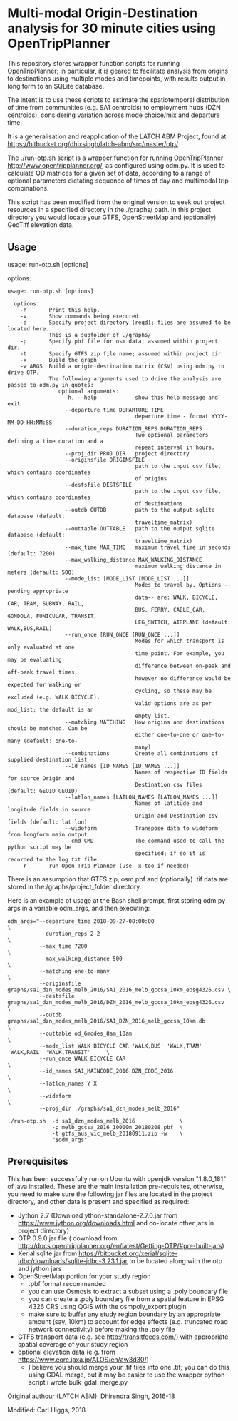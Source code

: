 # Multi-modal Origin-Destination analysis for 30 minute cities using OpenTripPlanner
This repository stores wrapper function scripts for running OpenTripPlanner; in particular, it is geared to facilitate analysis from origins to destinations using multiple modes and timepoints, with results output in long form to an SQLite database.  

The intent is to use these scripts to estimate the spatiotemporal distribution of time from communities (e.g. SA1 centroids) to employment hubs (DZN centroids), considering variation across mode choice/mix and departure time.

It is a generalisation and reapplication of the LATCH ABM Project, found at https://bitbucket.org/dhixsingh/latch-abm/src/master/otp/

The ./run-otp.sh script is a wrapper function for running OpenTripPlanner <http://www.opentripplanner.org/>, as configured using odm.py.  It is used to calculate OD matrices for a given set of data, according to a range of optional parameters dictating  sequence of times of day and multimodal trip combinations.

This script has been modified from the original version to seek out project resources in a specified directory in the ./graphs/ path.  In this project directory you would locate your GTFS, OpenStreetMap and (optionally) GeoTiff elevation data.

## Usage

usage: run-otp.sh [options]

options:
```
usage: run-otp.sh [options]

  options:
    -h       Print this help.
    -v       Show commands being executed
    -d       Specify project directory (reqd); files are assumed to be located here.
             This is a subfolder of ./graphs/
    -p       Specify pbf file for osm data; assumed within project dir.
    -t       Specify GTFS zip file name; assumed within project dir
    -x       Build the graph
    -w ARGS  Build a origin-destination matrix (CSV) using odm.py to drive OTP.
             The following arguments used to drive the analysis are passed to odm.py in quotes:
                optional arguments:
                  -h, --help            show this help message and exit
                  --departure_time DEPARTURE_TIME
                                        departure time - format YYYY-MM-DD-HH:MM:SS
                  --duration_reps DURATION_REPS DURATION_REPS
                                        Two optional parameters defining a time duration and a
                                        repeat interval in hours.
                  --proj_dir PROJ_DIR   project directory
                  --originsfile ORIGINSFILE
                                        path to the input csv file, which contains coordinates
                                        of origins
                  --destsfile DESTSFILE
                                        path to the input csv file, which contains coordinates
                                        of destinations
                  --outdb OUTDB         path to the output sqlite database (default:
                                        traveltime_matrix)
                  --outtable OUTTABLE   path to the output sqlite database (default:
                                        traveltime_matrix)
                  --max_time MAX_TIME   maximum travel time in seconds (default: 7200)
                  --max_walking_distance MAX_WALKING_DISTANCE
                                        maximum walking distance in meters (default: 500)
                  --mode_list [MODE_LIST [MODE_LIST ...]]
                                        Modes to travel by. Options --pending appropriate
                                        data-- are: WALK, BICYCLE, CAR, TRAM, SUBWAY, RAIL,
                                        BUS, FERRY, CABLE_CAR, GONDOLA, FUNICULAR, TRANSIT,
                                        LEG_SWITCH, AIRPLANE (default: WALK,BUS,RAIL)
                  --run_once [RUN_ONCE [RUN_ONCE ...]]
                                        Modes for which transport is only evaluated at one
                                        time point. For example, you may be evaluating
                                        difference between on-peak and off-peak travel times,
                                        however no difference would be expected for walking or
                                        cycling, so these may be excluded (e.g. WALK BICYCLE).
                                        Valid options are as per mod_list; the default is an
                                        empty list.
                  --matching MATCHING   How origins and destinations should be matched. Can be
                                        either one-to-one or one-to-many (default: one-to-
                                        many)
                  --combinations        Create all combinations of supplied destination list
                  --id_names [ID_NAMES [ID_NAMES ...]]
                                        Names of respective ID fields for source Origin and
                                        Destination csv files (default: GEOID GEOID)
                  --latlon_names [LATLON_NAMES [LATLON_NAMES ...]]
                                        Names of latitude and longitude fields in source
                                        Origin and Destination csv fields (default: lat lon)
                  --wideform            Transpose data to wideform from longform main output
                  --cmd CMD             The command used to call the python script may be
                                        specified; if so it is recorded to the log txt file.
    -r       run Open Trip Planner (use -x too if needed)
```

There is an assumption that GTFS.zip, osm.pbf and (optionally) .tif data are stored
in the./graphs/project_folder directory.

Here is an example of usage at the Bash shell prompt, first storing odm.py args in a variable
odm_args, and then executing:

```
odm_args="--departure_time 2018-09-27-08:00:00                                               \
          --duration_reps 2 2                                                                \
          --max_time 7200                                                                    \
          --max_walking_distance 500                                                         \
          --matching one-to-many                                                             \
          --originsfile graphs/sa1_dzn_modes_melb_2016/SA1_2016_melb_gccsa_10km_epsg4326.csv \
          --destsfile graphs/sa1_dzn_modes_melb_2016/DZN_2016_melb_gccsa_10km_epsg4326.csv   \
          --outdb graphs/sa1_dzn_modes_melb_2016/SA1_DZN_2016_melb_gccsa_10km.db             \
          --outtable od_6modes_8am_10am                                                      \
          --mode_list WALK BICYCLE CAR 'WALK,BUS' 'WALK,TRAM' 'WALK,RAIL' 'WALK,TRANSIT'     \
          --run_once WALK BICYCLE CAR                                                        \
          --id_names SA1_MAINCODE_2016 DZN_CODE_2016                                         \
          --latlon_names Y X                                                                 \
          --wideform                                                                         \
          --proj_dir ./graphs/sa1_dzn_modes_melb_2016"

./run-otp.sh  -d sa1_dzn_modes_melb_2016              \
              -p melb_gccsa_2016_10000m_20180208.pbf  \
              -t gtfs_aus_vic_melb_20180911.zip -w    \
              "$odm_args"
```

## Prerequisites
This has been successfully run on Ubuntu with openjdk version "1.8.0_181" of java installed.  These are the main installation pre-requisites, otherwise, you need to make sure the following jar files are located in the project directory, and other data is present and specified as required:

* Jython 2.7 (Download ython-standalone-2.7.0.jar from https://www.jython.org/downloads.html and co-locate other jars in project directory)
* OTP 0.9.0 jar file ( download from http://docs.opentripplanner.org/en/latest/Getting-OTP/#pre-built-jars)
* Xerial sqlite jar from https://bitbucket.org/xerial/sqlite-jdbc/downloads/sqlite-jdbc-3.23.1.jar to be located along with the otp and jython jars
* OpenStreetMap portion for your study region 
    * .pbf format recommended
    * you can use Osmosis to extract a subset using a .poly boundary file
    * you can create a .poly boundary file from a spatial feature in EPSG 4326 CRS using QGIS with the osmpoly_export plugin
    * make sure to buffer any study region boundary by an appropriate amount (say, 10km) to account for edge effects (e.g. truncated road network connectivity) before making the .poly file
* GTFS transport data (e.g. see http://transitfeeds.com/) with appropriate spatial coverage of your study region
* optional elevation data (e.g. from https://www.eorc.jaxa.jp/ALOS/en/aw3d30/)
    * I believe you should merge your .tif tiles into one .tif; you can do this using GDAL merge, but it may be easier to use the wrapper python script i wrote bulk_gdal_merge.py

Original authour (LATCH ABM): Dhirendra Singh, 2016-18

Modified: Carl Higgs, 2018

